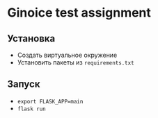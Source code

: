 # Ginoice test assignment

## Установка
* Создать виртуальное окружение
* Установить пакеты из `requirements.txt`

## Запуск
* `export FLASK_APP=main`
* `flask run`
